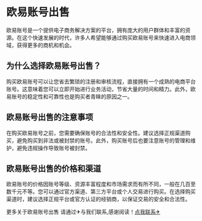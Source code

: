 # 欧易账号出售

欧易账号是一个提供电子商务解决方案的平台，拥有庞大的用户群体和丰富的资源。在这个快速发展的时代，许多人希望能够通过购买欧易账号来快速进入电商领域，获得更多的商机和机会。

## 为什么选择欧易账号出售？

购买欧易账号可以让您省去繁琐的注册和审核流程，直接拥有一个成熟的电商平台账号。这意味着您可以立即开始进行业务活动，节省大量的时间和精力。此外，欧易账号的稳定性和可靠性也是购买者青睐的原因之一。

## 欧易账号出售的注意事项

在购买欧易账号之前，您需要确保账号的合法性和安全性。建议选择正规渠道购买，避免购买到非法或被封禁的账号。此外，购买账号后也要注意账号的管理和维护，避免违规操作导致账号被封禁。

## 欧易账号出售的价格和渠道

欧易账号的价格因账号等级、资源丰富程度和市场需求而有所不同，一般在几百至数千元不等。您可以通过官方渠道、第三方平台或个人交易进行购买。在选择购买渠道时，建议选择正规平台或官方认证的经销商，以保证交易的安全和合法性。

更多关于欧易账号出售 请通过✈与我们联系,感谢阅读！[点我联系✈](https://www.G208.com)